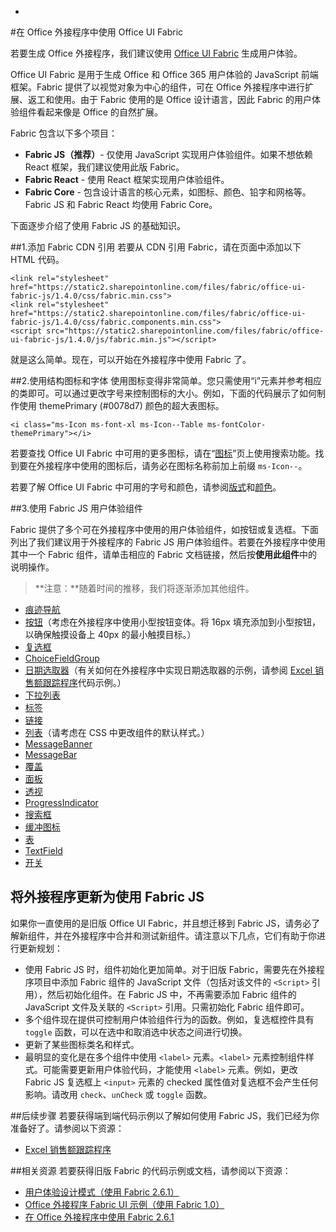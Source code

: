 -
#<a name="use-office-ui-fabric-in-office-add-ins"></a>在 Office 外接程序中使用 Office UI Fabric

若要生成 Office 外接程序，我们建议使用 [Office UI Fabric](https://dev.office.com/fabric) 生成用户体验。 

Office UI Fabric 是用于生成 Office 和 Office 365 用户体验的 JavaScript 前端框架。Fabric 提供了以视觉对象为中心的组件，可在 Office 外接程序中进行扩展、返工和使用。由于 Fabric 使用的是 Office 设计语言，因此 Fabric 的用户体验组件看起来像是 Office 的自然扩展。

Fabric 包含以下多个项目：

- **Fabric JS（推荐）**- 仅使用 JavaScript 实现用户体验组件。如果不想依赖 React 框架，我们建议使用此版 Fabric。  
- **Fabric React** - 使用 React 框架实现用户体验组件。
- **Fabric Core** - 包含设计语言的核心元素，如图标、颜色、铅字和网格等。Fabric JS 和 Fabric React 均使用 Fabric Core。 

下面逐步介绍了使用 Fabric JS 的基础知识。  

##<a name="1-add-the-fabric-cdn-references"></a>1.添加 Fabric CDN 引用
若要从 CDN 引用 Fabric，请在页面中添加以下 HTML 代码。

    <link rel="stylesheet" href="https://static2.sharepointonline.com/files/fabric/office-ui-fabric-js/1.4.0/css/fabric.min.css">
    <link rel="stylesheet" href="https://static2.sharepointonline.com/files/fabric/office-ui-fabric-js/1.4.0/css/fabric.components.min.css">
    <script src="https://static2.sharepointonline.com/files/fabric/office-ui-fabric-js/1.4.0/js/fabric.min.js"></script>

就是这么简单。现在，可以开始在外接程序中使用 Fabric 了。 

##<a name="2-use-fabric-icons-and-fonts"></a>2.使用结构图标和字体
使用图标变得非常简单。您只需使用“i”元素并参考相应的类即可。可以通过更改字号来控制图标的大小。例如，下面的代码展示了如何制作使用 themePrimary (#0078d7) 颜色的超大表图标。 
   
    <i class="ms-Icon ms-font-xl ms-Icon--Table ms-fontColor-themePrimary"></i>

若要查找 Office UI Fabric 中可用的更多图标，请在“[图标](https://dev.office.com/fabric#/styles/icons)”页上使用搜索功能。找到要在外接程序中使用的图标后，请务必在图标名称前加上前缀 `ms-Icon--`。 

若要了解 Office UI Fabric 中可用的字号和颜色，请参阅[版式](https://dev.office.com/fabric#/styles/typography)和[颜色](https://dev.office.com/fabric#/styles/colors)。

##<a name="3-use-fabric-js-ux-components"></a>3.使用 Fabric JS 用户体验组件

Fabric 提供了多个可在外接程序中使用的用户体验组件，如按钮或复选框。下面列出了我们建议用于外接程序的 Fabric JS 用户体验组件。若要在外接程序中使用其中一个 Fabric 组件，请单击相应的 Fabric 文档链接，然后按**使用此组件**中的说明操作。

> **注意：**随着时间的推移，我们将逐渐添加其他组件。 

- [痕迹导航](https://dev.office.com/fabric-js/Components/Breadcrumb/Breadcrumb.html)
- [按钮](https://dev.office.com/fabric-js/Components/Button/Button.html)（考虑在外接程序中使用小型按钮变体。将 16px 填充添加到小型按钮，以确保触摸设备上 40px 的最小触摸目标。）
- [复选框](https://dev.office.com/fabric-js/Components/CheckBox/CheckBox.html)
- [ChoiceFieldGroup](https://dev.office.com/fabric-js/Components/ChoiceFieldGroup/ChoiceFieldGroup.html)
- [日期选取器](https://dev.office.com/fabric-js/Components/DatePicker/DatePicker.html)（有关如何在外接程序中实现日期选取器的示例，请参阅 [Excel 销售额跟踪程序](https://github.com/OfficeDev/Excel-Add-in-JavaScript-SalesTracker)代码示例。）
- [下拉列表](https://dev.office.com/fabric-js/Components/Dropdown/Dropdown.html)
- [标签](https://dev.office.com/fabric-js/Components/Label/Label.html)
- [链接](https://dev.office.com/fabric-js/Components/Link/Link.html)
- [列表](https://dev.office.com/fabric-js/Components/List/List.html)（请考虑在 CSS 中更改组件的默认样式。）
- [MessageBanner](https://dev.office.com/fabric-js/Components/MessageBanner/MessageBanner.html)
- [MessageBar](https://dev.office.com/fabric-js/Components/MessageBar/MessageBar.html)
- [覆盖](https://dev.office.com/fabric-js/Components/Overlay/Overlay.html)
- [面板](https://dev.office.com/fabric-js/Components/Panel/Panel.html)
- [透视](https://dev.office.com/fabric-js/Components/Pivot/Pivot.html)
- [ProgressIndicator](https://dev.office.com/fabric-js/Components/ProgressIndicator/ProgressIndicator.html)
- [搜索框](https://dev.office.com/fabric-js/Components/SearchBox/SearchBox.html)
- [缓冲图标](https://dev.office.com/fabric-js/Components/Spinner/Spinner.html)
- [表](https://dev.office.com/fabric-js/Components/Table/Table.html)
- [TextField](https://dev.office.com/fabric-js/Components/TextField/TextField.html)
- [开关](https://dev.office.com/fabric-js/Components/Toggle/Toggle.html)
   
## <a name="updating-your-add-in-to-use-fabric-js"></a>将外接程序更新为使用 Fabric JS
如果你一直使用的是旧版 Office UI Fabric，并且想迁移到 Fabric JS，请务必了解新组件，并在外接程序中合并和测试新组件。请注意以下几点，它们有助于你进行更新规划：

- 使用 Fabric JS 时，组件初始化更加简单。对于旧版 Fabric，需要先在外接程序项目中添加 Fabric 组件的 JavaScript 文件（包括对该文件的 `<Script>` 引用），然后初始化组件。在 Fabric JS 中，不再需要添加 Fabric 组件的 JavaScript 文件及关联的 `<Script>` 引用。只需初始化 Fabric 组件即可。   
- 多个组件现在提供可控制用户体验组件行为的函数。例如，复选框控件具有 `toggle` 函数，可以在选中和取消选中状态之间进行切换。 
- 更新了某些图标类名和样式。
- 最明显的变化是在多个组件中使用 `<label>` 元素。`<label>` 元素控制组件样式。可能需要更新用户体验代码，才能使用 `<label>` 元素。例如，更改 Fabric JS 复选框上 `<input>` 元素的 checked 属性值对复选框不会产生任何影响。请改用 `check`、`unCheck` 或 `toggle` 函数。   

##<a name="next-steps"></a>后续步骤
若要获得端到端代码示例以了解如何使用 Fabric JS，我们已经为你准备好了。请参阅以下资源：

- [Excel 销售额跟踪程序](https://github.com/OfficeDev/Excel-Add-in-JavaScript-SalesTracker) 

##<a name="related-resources"></a>相关资源
若要获得旧版 Fabric 的代码示例或文档，请参阅以下资源：

- [用户体验设计模式（使用 Fabric 2.6.1）](https://github.com/OfficeDev/Office-Add-in-UX-Design-Patterns-Code) 
- [Office 外接程序 Fabric UI 示例（使用 Fabric 1.0）](https://github.com/OfficeDev/Office-Add-in-Fabric-UI-Sample) 
- [在 Office 外接程序中使用 Fabric 2.6.1](https://dev.office.com/docs/add-ins/design/ui-elements/using-office-ui-fabric)
 

